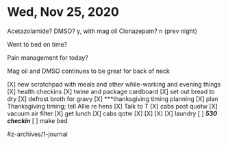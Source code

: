 # Wed, Nov 25, 2020
Acetazolamide? 
DMSO? y, with mag oil
Clonazepam? n
(prev night)

Went to bed on time? 

Pain management for today? 

Mag oil and DMSO continues to be great for back of neck

[X] new scratchpad with meals and other while-working and evening things
[X] health checkins
[X] twine and package cardboard
[X] set out bread to dry
[X] defrost broth for gravy 
[X] ***thanksgiving timing planning
[X] plan Thanksgiving timing; tell Allie re hens
[X] Talk to T
[X] cabs post quotw
[X] vacuum air filter
[X] get lunch
[X] cabs qotw
[X] [X] [X] [X] laundry
[ ] ***530 checkin***
[ ] make bed

#z-archives/1-journal